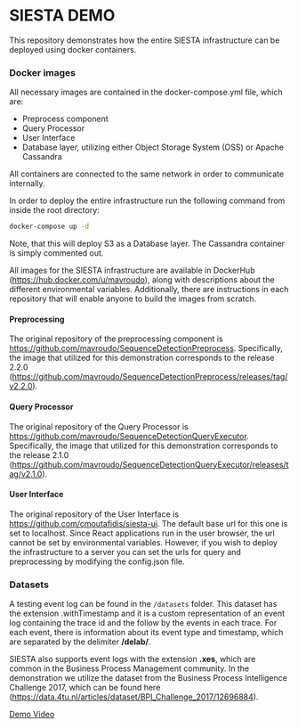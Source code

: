 # SIESTA DEMO

This repository demonstrates how the entire SIESTA infrastructure can be deployed using docker
containers.

### Docker images
All necessary images are contained in the docker-compose.yml file, which are:

- Preprocess component
- Query Processor
- User Interface
- Database layer, utilizing either Object Storage System (OSS) or Apache Cassandra

All containers are connected to the same network in order to communicate internally.

In order to deploy the entire infrastructure run the following command from inside the root directory:
```bash 
docker-compose up -d
```
Note, that this will deploy S3 as a Database layer. The Cassandra container is simply commented out.

All images for the SIESTA infrastructure are available in DockerHub (https://hub.docker.com/u/mavroudo), along with 
descriptions about the different environmental variables. Additionally, there are instructions in each
repository that will enable anyone to build the images from scratch. 

#### Preprocessing
The original repository of the preprocessing component is https://github.com/mavroudo/SequenceDetectionPreprocess.
Specifically, the image that utilized for this demonstration corresponds to the release 2.2.0
(https://github.com/mavroudo/SequenceDetectionPreprocess/releases/tag/v2.2.0). 

#### Query Processor
The original repository of the Query Processor is https://github.com/mavroudo/SequenceDetectionQueryExecutor.
Specifically, the image that utilized for this demonstration corresponds to the release 2.1.0
(https://github.com/mavroudo/SequenceDetectionQueryExecutor/releases/tag/v2.1.0). 

#### User Interface
The original repository of the User Interface is https://github.com/cmoutafidis/siesta-ui.
The default base url for this one is set to localhost. Since React applications run in the user browser, the 
url cannot be set by environmental variables. However, if you wish to deploy the infrastructure to a server
you can set the urls for query and preprocessing by modifying the config.json file.

### Datasets
A testing event log can be found in the `/datasets` folder. This dataset has the extension .withTimestamp and it
is a custom representation of an event log containing the trace id and the follow by the events in each trace.
For each event, there is information about its event type and timestamp, which are separated by the delimiter **/delab/**.

SIESTA also supports event logs with the extension **.xes**, which are common in the 
Business Process Management community. In the demonstration we utilize the dataset from the Business Process Intelligence
Challenge 2017, which can be found here (https://data.4tu.nl/articles/dataset/BPI_Challenge_2017/12696884).

[Demo Video](https://drive.google.com/file/d/1TzgwGuBD05qBT1cegLKHKJZmJt2DHQ3j/view?usp=sharing)
